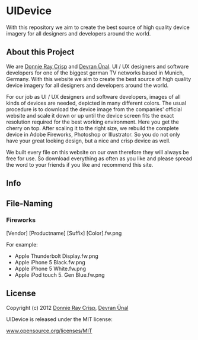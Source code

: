 # UIDevice

With this repository we aim to create the best source of high quality device imagery for all designers and developers around the world.

## About this Project

We are [Donnie Ray Crisp](http://donnieraycrisp.com) and [Devran Ünal](http://devranuenal.com). UI / UX designers and software developers for one of the biggest german TV networks based in Munich, Germany. With this website we aim to create the best source of high quality device imagery for all designers and developers around the world.

For our job as UI / UX designers and software developers, images of all kinds of devices are needed, depicted in many different colors. The usual procedure is to download the device image from the companies' official website and scale it down or up until the device screen fits the exact resolution required for the best working environment. Here you get the cherry on top. After scaling it to the right size, we rebuild the complete device in Adobe Fireworks, Photoshop or Illustrator. So you do not only have your great looking design, but a nice and crisp device as well.

We built every file on this website on our own therefore they will always be free for use. So download everything as often as you like and please spread the word to your friends if you like and recommend this site.

## Info

## File-Naming

### Fireworks

[Vendor] [Productname] [Suffix] [Color].fw.png

For example:
* Apple Thunderbolt Display.fw.png
* Apple iPhone 5 Black.fw.png
* Apple iPhone 5 White.fw.png
* Apple iPod touch 5. Gen Blue.fw.png


## License

Copyright (c) 2012 [Donnie Ray Crisp](http://donnieraycrisp.com), [Devran Ünal](http://devranuenal.com)

UIDevice is released under the MIT license:

www.opensource.org/licenses/MIT